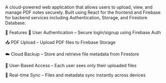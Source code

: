 A cloud-powered web application that allows users to upload, view, and manage PDF notes securely. Built using React for the frontend and Firebase for backend services including Authentication, Storage, and Firestore Database.

🚀 Features
🔐 User Authentication – Secure login/signup using Firebase Auth

📤 PDF Upload – Upload PDF files to Firebase Storage

☁️ Cloud Backup – Store and retrieve file metadata from Firestore

👤 User-Based Access – Each user sees only their uploaded files

🔄 Real-time Sync – Files and metadata sync instantly across devices
